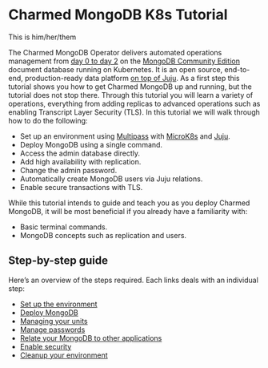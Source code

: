 # Charmed MongoDB K8s Tutorial

This is him/her/them

The Charmed MongoDB Operator delivers automated operations management from [day 0 to day 2](https://codilime.com/blog/day-0-day-1-day-2-the-software-lifecycle-in-the-cloud-age/) on the [MongoDB Community Edition](https://github.com/mongodb/mongo) document database running on Kubernetes. It is an open source, end-to-end, production-ready data platform [on top of Juju](https://juju.is/). As a first step this tutorial shows you how to get Charmed MongoDB up and running, but the tutorial does not stop there. Through this tutorial you will learn a variety of operations, everything from adding replicas to advanced operations such as enabling Transcript Layer Security (TLS). In this tutorial we will walk through how to do the following:

- Set up an environment using [Multipass](https://multipass.run/) with [MicroK8s](https://microk8s.io/) and [Juju](https://juju.is/).
- Deploy MongoDB using a single command.
- Access the admin database directly.
- Add high availability with replication.
- Change the admin password.
- Automatically create MongoDB users via Juju relations. 
- Enable secure transactions with TLS.

While this tutorial intends to guide and teach you as you deploy Charmed MongoDB, it will be most beneficial if you already have a familiarity with: 
- Basic terminal commands.
- MongoDB concepts such as replication and users.

## Step-by-step guide

Here’s an overview of the steps required. Each links deals with an individual step:
* [Set up the environment](TODO)
* [Deploy MongoDB](TODO)
* [Managing your units](TODO)
* [Manage passwords](TODO)
* [Relate your MongoDB to other applications](TODO)
* [Enable security](TODO)
* [Cleanup your environment](TODO)